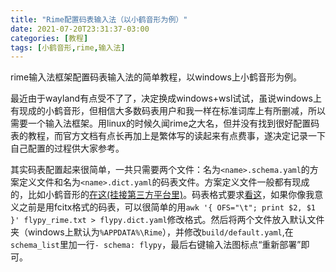 ```yaml
---
title: "Rime配置码表输入法（以小鹤音形为例）"
date: 2021-07-20T23:31:37-03:00
categories: [教程]
tags: [小鹤音形,rime,输入法]
---
```

rime输入法框架配置码表输入法的简单教程，以windows上小鹤音形为例。
<!--more-->
最近由于wayland有点受不了了，决定换成windows+wsl试试，虽说windows上有现成的小鹤音形，但相信大多数码表用户和我一样在标准词库上有所删减，所以需要一个输入法框架。用linux的时候久闻rime之大名，但并没有找到很好配置码表的教程，而官方文档有点长再加上是繁体写的读起来有点费事，遂决定记录一下自己配置的过程供大家参考。

其实码表配置起来很简单，一共只需要两个文件：名为`<name>.schema.yaml`的方案定义文件和名为`<name>.dict.yaml`的码表文件。方案定义文件一般都有现成的，比如小鹤音形的[在这(挂接第三方平台里)](http://flypy.ys168.com/)。码表格式要求[看这](https://github.com/rime/home/wiki/RimeWithSchemata#%E7%A2%BC%E8%A1%A8%E8%88%87%E8%A9%9E%E5%85%B8)，如果你像我意义之前是用fcitx格式的码表，可以很简单的用`awk '{ OFS="\t"; print $2, $1 }' flypy_rime.txt > flypy.dict.yaml`修改格式。然后将两个文件放入默认文件夹（windows上默认为`%APPDATA%\Rime`），并修改`build/default.yaml`,在`schema_list`里加一行`- schema: flypy`，最后右键输入法图标点“重新部署”即可。
